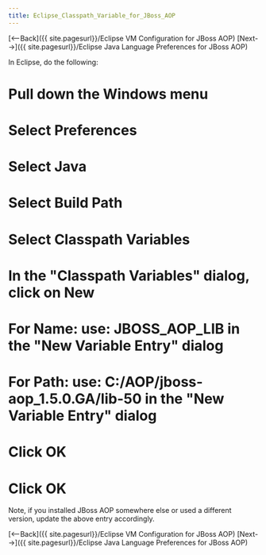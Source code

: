 ```yaml
---
title: Eclipse_Classpath_Variable_for_JBoss_AOP
---
```

[<--Back]({{ site.pagesurl}}/Eclipse VM Configuration for JBoss AOP) [Next-->]({{ site.pagesurl}}/Eclipse Java Language Preferences for JBoss AOP)

In Eclipse, do the following:
# Pull down the **Windows** menu
# Select **Preferences**
# Select **Java**
# Select **Build Path**
# Select **Classpath Variables**
# In the "Classpath Variables" dialog, click on **New**
# For **Name:** use: JBOSS_AOP_LIB in the "New Variable Entry" dialog
# For **Path:** use: C:/AOP/jboss-aop_1.5.0.GA/lib-50 in the "New Variable Entry" dialog
# Click **OK**
# Click **OK**

Note, if you installed JBoss AOP somewhere else or used a different version, update the above entry accordingly.

[<--Back]({{ site.pagesurl}}/Eclipse VM Configuration for JBoss AOP) [Next-->]({{ site.pagesurl}}/Eclipse Java Language Preferences for JBoss AOP)
